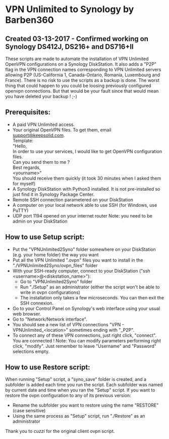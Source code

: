 # VPN Unlimited to Synology by Barben360

## Created 03-13-2017 - Confirmed working on Synology DS412J, DS216+ and DS716+II

These scripts are made to automate the installation of VPN Unlimited OpenVPN configurations on a Synology DiskStation.
It also adds a "P2P" flag in the VPN connection names corresponding to VPN Unlimited servers allowing P2P (US-California 1, Canada-Ontario, Romania, Luxembourg and France).
There is no risk to use the scripts as a backup is done. The worst thing that could happen to you could be loosing previously configured openvpn connections. But that would be your fault since that would mean you have deleted your backup ! ;-)

## Prerequisites:

- A paid VPN Unlimited access.
- Your original OpenVPN files. To get them, email support@keepsolid.com.<br />
Template:<br />
"Hello,<br />
In order to use your services, I would like to get OpenVPN configuration files.<br />
Can you send them to me ?<br />
Best regards,<br />
\<yourname\>"<br />
You should receive them quickly (it took 30 minutes when I asked them for myself)
- A Synology DiskStation with Python3 installed. It is not pre-installed so just find it in Synology Package Center.
- Remote SSH connection parametered on your DiskStation
- A computer on your local network able to use SSH (for Windows, use PuTTY)
- UDP port 1194 opened on your internet router
Note: you need to be admin on your DiskStation


## How to use Setup script:

- Put the "VPNUnlimited2Syno" folder somewhere on your DiskStation (e.g. your home folder) the way you want
- Put all the VPN Unlimited ".ovpn" files you want to install in the "./VPNUnlimited2Syno/ovpn_files" folder
- With your SSH-ready computer, connect to your DiskStation ("ssh \<username\>@\<diskstation_name\>"):
	- Go to "VPNUnlimited2Syno" folder
	- Run "./Setup" as an administrator (either the script won't be able to write in ovpn configurations)
	- The installation only takes a few microseconds. You can then exit the SSH connexion.
- Go to your Control Panel on Synology's web interface using your usual web browser.
- Go to "Network/Network interface".
- You should see a new list of VPN connections "VPN - VPNUnlimited_\<location\>" sometimes ending with "_P2P".
- To connect any of these VPN connections, just right click, "connect". You are connected !
Note: You can modify parameters performing right click, "modify". Just remember to leave "Username" and "Password" selections empty.

## How to use Restore script:

When running "Setup" script, a "syno_save" folder is created, and a subfolder is added each time you run the script.
Each subfolder was named by current date and time when you ran the "Setup" script.
If you want to restore the ovpn configuration to any of its previous version:
- Rename the subfolder you want to restore using the name "RESTORE" (case sensitive)
- Using the same process as "Setup" script, run "./Restore" as an administrator

Thank you to *cuzzi* for the original client ovpn script.
